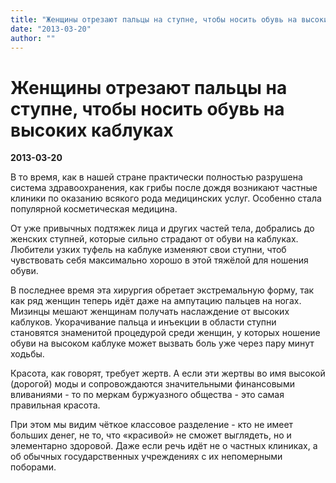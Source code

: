 ```yaml
---
title: "Женщины отрезают пальцы на ступне, чтобы носить обувь на высоких каблуках"
date: "2013-03-20"
author: ""
---
```


# Женщины отрезают пальцы на ступне, чтобы носить обувь на высоких каблуках

**2013-03-20** 

В то время, как в нашей стране практически полностью разрушена система здравоохранения, как грибы после дождя возникают частные клиники по оказанию всякого рода медицинских услуг. Особенно стала популярной косметическая медицина.

От уже привычных подтяжек лица и других частей тела, добрались до женских ступней, которые сильно страдают от обуви на каблуках. Любители узких туфель на каблуке изменяют свои ступни, чтоб чувствовать себя максимально хорошо в этой тяжёлой для ношения обуви.

В последнее время эта хирургия обретает экстремальную форму, так как ряд женщин теперь идёт даже на ампутацию пальцев на ногах. Мизинцы мешают женщинам получать наслаждение от высоких каблуков. Укорачивание пальца и инъекции в области ступни становятся знаменитой процедурой среди женщин, у которых ношение обуви на высоком каблуке может вызвать боль уже через пару минут ходьбы.

Красота, как говорят, требует жертв. А если эти жертвы во имя высокой (дорогой) моды и сопровождаются значительными финансовыми вливаниями - то по меркам буржуазного общества - это самая правильная красота.

При этом мы видим чёткое классовое разделение - кто не имеет больших денег, не то, что «красивой» не сможет выглядеть, но и элементарно здоровой. Даже если речь идёт не о частных клиниках, а об обычных государственных учреждениях с их непомерными поборами.